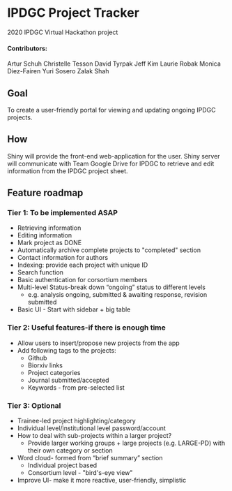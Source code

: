 # IPDGC Project Tracker
2020 IPDGC Virtual Hackathon project
#### Contributors:
Artur Schuh
Christelle Tesson
David Tyrpak
Jeff Kim
Laurie Robak
Monica Diez-Fairen
Yuri Sosero
Zalak Shah

## Goal

To create a user-friendly portal for viewing and updating ongoing IPDGC projects.

## How
Shiny will provide the front-end web-application for the user. Shiny server will communicate with Team Google Drive for IPDGC to retrieve and edit information from the IPDGC project sheet.

## Feature roadmap
### Tier 1: To be implemented ASAP
* Retrieving information
* Editing information
* Mark project as DONE
* Automatically archive complete projects to "completed" section
* Contact information for authors
* Indexing: provide each project with unique ID
* Search function
* Basic authentication for corsortium members
* Multi-level Status-break down “ongoing” status to different levels
    * e.g. analysis ongoing, submitted & awaiting response, revision submitted
* Basic UI - Start with sidebar + big table
### Tier 2: Useful features-if there is enough time
* Allow users to insert/propose new projects from the app
* Add following tags to the projects:
    * Github
    * Biorxiv links
    * Project categories
    * Journal submitted/accepted
    * Keywords - from pre-selected list
### Tier 3: Optional
* Trainee-led project highlighting/category
* Individual level/institutional level password/account
* How to deal with sub-projects within a larger project?
    * Provide larger working groups + large projects (e.g. LARGE-PD) with their own category or section
* Word cloud- formed from “brief summary” section
    * Individual project based
    * Consortium level - "bird's-eye view"
* Improve UI- make it more reactive, user-friendly, simplistic
